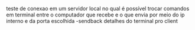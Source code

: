 teste de conexao em um servidor local no qual é possível trocar comandos em terminal entre o computador que recebe e o que envia por meio do ip interno e da porta escolhida
-sendback detalhes do terminal pro client

